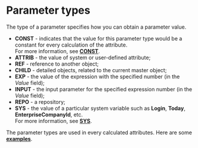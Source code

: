 # Parameter types

The type of a parameter specifies how you can obtain a parameter value.

- **CONST** - indicates that the value for this parameter type would be a constant for every calculation of the attribute. <br> For more  information, see **[CONST](https://docs.erp.net/tech/advanced/calculated-attributes/parameter-types/parameter-type-const.html)**.
- **ATTRIB** - the value of system or user-defined attribute;
- **REF** - reference to another object;
- **CHILD** - detailed objects, related to the current master object;
- **EXP** - the value of the expression with the specified number (in the _Value_ field);
- **INPUT** - the input parameter for the specified expression number (in the _Value_ field);
- **REPO** - a repository;
- **SYS** - the value of a particular system variable such as **Login**, **Today**, **EnterpriseCompanyId**, etc. <br> For more information, see **[SYS](https://docs.erp.net/tech/advanced/calculated-attributes/parameter-types/parameter-type-sys.html)**.

The parameter types are used in every calculated attributes. Here are some **[examples](https://docs.erp.net/tech/advanced/calculated-attributes/examples/index.html)**.
